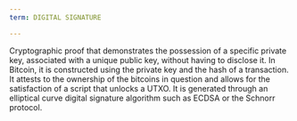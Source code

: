 ```yaml
---
term: DIGITAL SIGNATURE

---
```

Cryptographic proof that demonstrates the possession of a specific private key, associated with a unique public key, without having to disclose it. In Bitcoin, it is constructed using the private key and the hash of a transaction. It attests to the ownership of the bitcoins in question and allows for the satisfaction of a script that unlocks a UTXO. It is generated through an elliptical curve digital signature algorithm such as ECDSA or the Schnorr protocol.